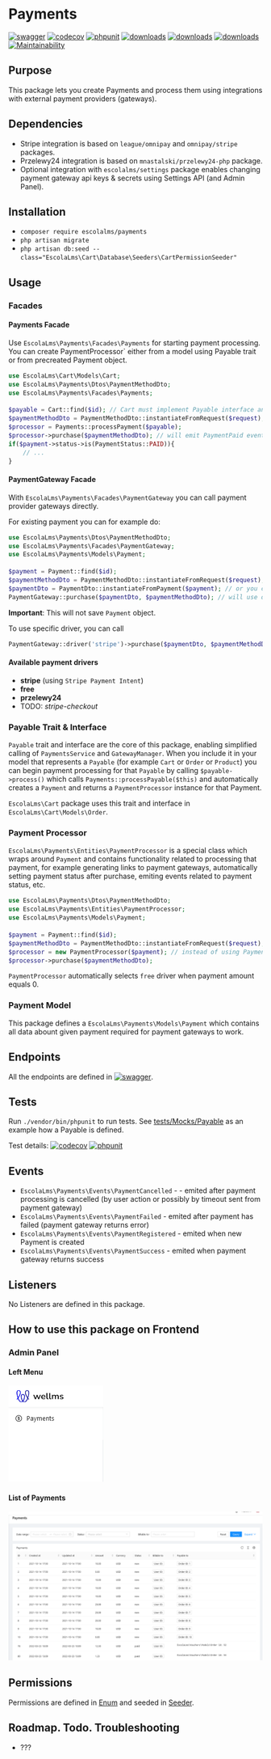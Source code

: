 # Payments

[![swagger](https://img.shields.io/badge/documentation-swagger-green)](https://escolalms.github.io/payments/)
[![codecov](https://codecov.io/gh/EscolaLMS/Files/branch/main/graph/badge.svg?token=NRAN4R8AGZ)](https://codecov.io/gh/EscolaLMS/payments)
[![phpunit](https://github.com/EscolaLMS/payments/actions/workflows/test.yml/badge.svg)](https://github.com/EscolaLMS/payments/actions/workflows/test.yml)
[![downloads](https://img.shields.io/packagist/dt/escolalms/payments)](https://packagist.org/packages/escolalms/payments)
[![downloads](https://img.shields.io/packagist/v/escolalms/payments)](https://packagist.org/packages/escolalms/payments)
[![downloads](https://img.shields.io/packagist/l/escolalms/payments)](https://packagist.org/packages/escolalms/payments)
[![Maintainability](https://api.codeclimate.com/v1/badges/e42a94f20c76b719fc38/maintainability)](https://codeclimate.com/github/EscolaLMS/payments/maintainability)

## Purpose

This package lets you create Payments and process them using integrations with external payment providers (gateways).

## Dependencies

- Stripe integration is based on `league/omnipay` and `omnipay/stripe` packages.
- Przelewy24 integration is based on `mnastalski/przelewy24-php` package.
- Optional integration with `escolalms/settings` package enables changing payment gateway api keys & secrets using Settings API (and Admin Panel).

## Installation

- `composer require escolalms/payments`
- `php artisan migrate`
- `php artisan db:seed --class="EscolaLms\Cart\Database\Seeders\CartPermissionSeeder"`

## Usage

### Facades

#### Payments Facade

Use `EscolaLms\Payments\Facades\Payments` for starting payment processing.
You can create PaymentProcessor` either from a model using Payable trait or from precreated Payment object.

```php
use EscolaLms\Cart\Models\Cart;
use EscolaLms\Payments\Dtos\PaymentMethodDto;
use EscolaLms\Payments\Facades\Payments;

$payable = Cart::find($id); // Cart must implement Payable interface and use Payable trait
$paymentMethodDto = PaymentMethodDto::instantiateFromRequest($request);
$processor = Payments::processPayment($payable);
$processor->purchase($paymentMethodDto); // will emit PaymentPaid event on success
if($payment->status->is(PaymentStatus::PAID)){
    // ...
}
```

#### PaymentGateway Facade

With `EscolaLms\Payments\Facades\PaymentGateway` you can call payment provider gateways directly.

For existing payment you can for example do:

```php
use EscolaLms\Payments\Dtos\PaymentMethodDto;
use EscolaLms\Payments\Facades\PaymentGateway;
use EscolaLms\Payments\Models\Payment;

$payment = Payment::find($id);
$paymentMethodDto = PaymentMethodDto::instantiateFromRequest($request);
$paymentDto = PaymentDto::instantiateFromPayment($payment); // or you can create it manually
PaymentGateway::purchase($paymentDto, $paymentMethodDto); // will use default payment driver
```

**Important**: This will not save `Payment` object.

To use specific driver, you can call

```php
PaymentGateway::driver('stripe')->purchase($paymentDto, $paymentMethodDto);
```

#### Available payment drivers

- **stripe** (using `Stripe Payment Intent`)
- **free**
- **przelewy24**
- TODO: _stripe-checkout_

### Payable Trait & Interface

`Payable` trait and interface are the core of this package, enabling simplified calling of `PaymentsService` and `GatewayManager`.
When you include it in your model that represents a `Payable` (for example `Cart` or `Order` or `Product`) you can begin payment processing for that `Payable` by calling `$payable->process()`
which calls `Payments::processPayable($this)` and automatically creates a `Payment` and returns a `PaymentProcessor` instance for that Payment.

`EscolaLms\Cart` package uses this trait and interface in `EscolaLms\Cart\Models\Order`.

### Payment Processor

`EscolaLms\Payments\Entities\PaymentProcessor` is a special class which wraps around `Payment`
and contains functionality related to processing that payment, for example generating links to payment gateways, automatically setting payment status after purchase, emiting events related to payment status, etc.

```php
use EscolaLms\Payments\Dtos\PaymentMethodDto;
use EscolaLms\Payments\Entities\PaymentProcessor;
use EscolaLms\Payments\Models\Payment;

$payment = Payment::find($id);
$paymentMethodDto = PaymentMethodDto::instantiateFromRequest($request);
$processor = new PaymentProcessor($payment); // instead of using Payments facade
$processor->purchase($paymentMethodDto);
```

`PaymentProcessor` automatically selects `free` driver when payment amount equals 0.

### Payment Model

This package defines a `EscolaLms\Payments\Models\Payment` which contains all data abount given payment required for payment gateways to work.

## Endpoints

All the endpoints are defined in [![swagger](https://img.shields.io/badge/documentation-swagger-green)](https://escolalms.github.io/payments/).

## Tests

Run `./vendor/bin/phpunit` to run tests. See [tests/Mocks/Payable](tests/Mocks/Payable.php) as an example how a Payable is defined.

Test details: [![codecov](https://codecov.io/gh/EscolaLMS/Files/branch/main/graph/badge.svg?token=NRAN4R8AGZ)](https://codecov.io/gh/EscolaLMS/payments)
[![phpunit](https://github.com/EscolaLMS/payments/actions/workflows/test.yml/badge.svg)](https://github.com/EscolaLMS/payments/actions/workflows/test.yml)

## Events

- `EscolaLms\Payments\Events\PaymentCancelled` - - emited after payment processing is cancelled (by user action or possibly by timeout sent from payment gateway)
- `EscolaLms\Payments\Events\PaymentFailed` - emited after payment has failed (payment gateway returns error)
- `EscolaLms\Payments\Events\PaymentRegistered` - emited when new Payment is created
- `EscolaLms\Payments\Events\PaymentSuccess` - emited when payment gateway returns success

## Listeners

No Listeners are defined in this package.

## How to use this package on Frontend

### Admin Panel

#### **Left Menu**

![Admin panel menu](docs/menu.png "Admin panel menu")

#### **List of Payments**

![List of Payments](docs/list.png "List of Payments")

## Permissions

Permissions are defined in [Enum](src/Enums/CartPermissionsEnum.php) and seeded in [Seeder](database/seeders/CartPermissionSeeder.php).

## Roadmap. Todo. Troubleshooting

- ???
